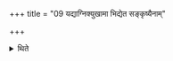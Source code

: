 +++
title = "09 यद्याग्निक्युखामा भिद्येत सङ्कृष्यैनाम्"

+++

<details><summary>थिते</summary>

यद्याग्निक्युखामा भिद्येत सङ्कृष्यैनां पुनः कुर्यात् ९
</details>
